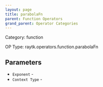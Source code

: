 ```yaml
---
layout: page
title: parabolaFn
parent: Function Operators
grand_parent: Operator Categories
---
```


Category: function

OP Type: raytk.operators.function.parabolaFn

## Parameters

* `Exponent` - 
* `Context Type` -
